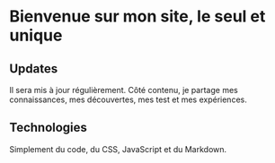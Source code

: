 # Bienvenue sur mon site, le seul et unique

## Updates

Il sera mis à jour régulièrement. Côté contenu, je partage mes connaissances, mes découvertes, mes test et mes expériences.

## Technologies

Simplement du code, du CSS, JavaScript et du Markdown.